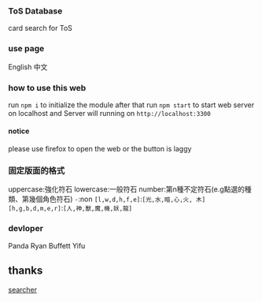 ### ToS Database

card search for ToS

### use page

English 中文

### how to use this web

run `npm i` to initialize the module
after that run `npm start` to start web server on localhost
and Server will running on `http://localhost:3300`

#### notice

please use firefox to open the web
or the button is laggy

### 固定版面的格式

uppercase:強化符石
lowercase:一般符石
number:第n種不定符石(e.g點選的種類、第幾個角色符石)
`-`:non
`[l,w,d,h,f,e]`:`[光,水,暗,心,火, 木]`
`[h,g,b,d,m,e,r]`:`[人,神,獸,魔,機,妖,龍]`

### devloper

Panda
Ryan
Buffett
Yifu

## thanks

[searcher](https://tinghan33704.com/tos_tool_data/js/monster_data.js)